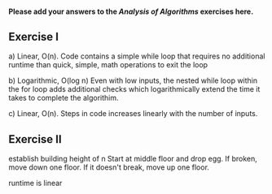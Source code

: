 #### Please add your answers to the ***Analysis of  Algorithms*** exercises here.

## Exercise I

a) Linear, O(n). Code contains a simple while loop that requires no additional runtime than quick, simple, math operations to exit the loop

b) Logarithmic, O(log n) Even with low inputs, the nested while loop within the for loop adds additional checks which logarithmically extend the time it takes to complete the algorithim. 

c) Linear, O(n). Steps in code increases linearly with the number of inputs.

## Exercise II

establish building height of n
Start at middle floor and drop egg. If broken, move down one floor. If it doesn't break, move up one floor.

runtime is linear
